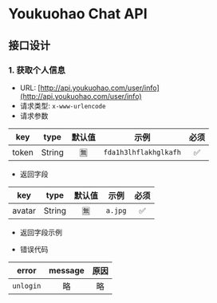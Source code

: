 # Youkuohao Chat API
接口设计
---


### 1. 获取个人信息
            
* URL: [http://api.youkuohao.com/user/info](http://api.youkuohao.com/user/info)
* 请求类型: `x-www-urlencode`
* 请求参数

key | type | 默认值 | 示例 | 必须
:-:|:-:|:-:|:-:|:-:
token | String | 🈚️| `fda1h3lhflakhglkafh`| ✅



* 返回字段

key | type | 默认值 | 示例 | 必须
:-:|:-:|:-:|:-:|:-:
avatar|String|🈚️| `a.jpg` |  ✅

* 返回字段示例

* 错误代码

error | message | 原因
:-:|:-:|:-:
`unlogin`|略|略


  

